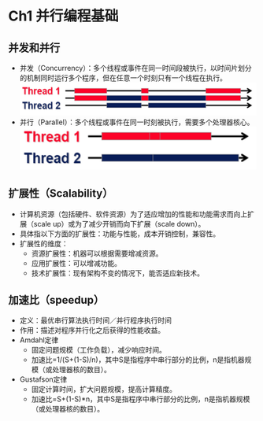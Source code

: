 # Ch1 并行编程基础

## 并发和并行
* 并发（Concurrency）：多个线程或事件在同一时间段被执行，以时间片划分的机制同时运行多个程序，但在任意一个时刻只有一个线程在执行。
![并发](media/并行编程基础/并发.jpg)
* 并行（Parallel）：多个线程或事件在同一时刻被执行，需要多个处理器核心。
![并行](media/并行编程基础/并行.jpg)

## 扩展性（Scalability）
* 计算机资源（包括硬件、软件资源）为了适应增加的性能和功能需求而向上扩展（scale up）或为了减少开销而向下扩展（scale down）。
* 具体指以下方面的扩展性：功能与性能，成本开销控制，兼容性。
* 扩展性的维度：
    * 资源扩展性：机器可以根据需要增减资源。
    * 应用扩展性：可以增减功能。
    * 技术扩展性：现有架构不变的情况下，能否适应新技术。

## 加速比（speedup）
* 定义：最优串行算法执行时间／并行程序执行时间
* 作用：描述对程序并行化之后获得的性能收益。
* Amdahl定律
    * 固定问题规模（工作负载），减少响应时间。
    * 加速比=1/(S+(1-S)/n)，其中S是指程序中串行部分的比例，n是指机器规模（或处理器核的数目）。
* Gustafson定律
    * 固定计算时间，扩大问题规模，提高计算精度。
    * 加速比=S+(1-S)*n，其中S是指程序中串行部分的比例，n是指机器规模（或处理器核的数目）。


